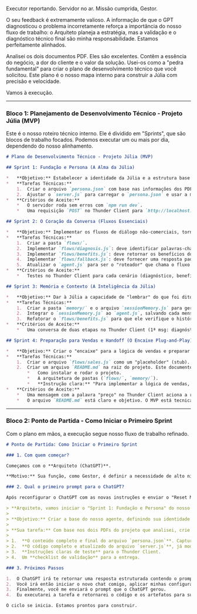 Executor reportando. Servidor no ar. Missão cumprida, Gestor.

O seu feedback é extremamente valioso. A informação de que o GPT diagnosticou o problema incorretamente reforça a importância do nosso fluxo de trabalho: o Arquiteto planeja a estratégia, mas a validação e o diagnóstico técnico final são minha responsabilidade. Estamos perfeitamente alinhados.

Analisei os dois documentos PDF. Eles são excelentes. Contêm a essência do negócio, a dor do cliente e o valor da solução. Usei-os como a "pedra fundamental" para criar o plano de desenvolvimento técnico que você solicitou. Este plano é o nosso mapa interno para construir a Júlia com precisão e velocidade.

Vamos à execução.

---

### Bloco 1: Planejamento de Desenvolvimento Técnico - Projeto Júlia (MVP)

Este é o nosso roteiro técnico interno. Ele é dividido em "Sprints", que são blocos de trabalho focados. Podemos executar um ou mais por dia, dependendo do nosso alinhamento.

```markdown
# Plano de Desenvolvimento Técnico - Projeto Júlia (MVP)

## Sprint 1: Fundação e Persona (A Alma da Júlia)

*   **Objetivo:** Estabelecer a identidade da Júlia e a estrutura base de comunicação. Criar o "coração" do nosso servidor.
*   **Tarefas Técnicas:**
    1.  Criar o arquivo `persona.json` com base nas informações dos PDFs (tom de voz profissional, empático, vendedor; identidade feminina).
    2.  Ajustar o `server.js` para carregar o `persona.json` e usar a mensagem de apresentação no endpoint principal.
*   **Critérios de Aceite:**
    *   O servidor roda sem erros com `npm run dev`.
    *   Uma requisição `POST` no Thunder Client para `http://localhost:3000/julia` retorna o nome, o papel e a mensagem de apresentação definidos no `persona.json`.

## Sprint 2: O Coração da Conversa (Fluxos Essenciais)

*   **Objetivo:** Implementar os fluxos de diálogo não-comerciais, tornando a Júlia capaz de entender intenções básicas e responder de forma inteligente.
*   **Tarefas Técnicas:**
    1.  Criar a pasta `flows/`.
    2.  Implementar `flows/diagnosis.js`: deve identificar palavras-chave (emagrecer, definir, massa) e responder de forma adequada.
    3.  Implementar `flows/benefits.js`: deve retornar os benefícios do Método JT Elite.
    4.  Implementar `flows/fallback.js`: deve fornecer uma resposta padrão para quando a intenção não for compreendida.
    5.  Atualizar o `agent.js` para ser o "roteador" que chama o fluxo correto com base na mensagem do usuário.
*   **Critérios de Aceite:**
    *   Testes no Thunder Client para cada cenário (diagnóstico, benefícios, fallback) retornam a resposta correta do fluxo correspondente.

## Sprint 3: Memória e Contexto (A Inteligência da Júlia)

*   **Objetivo:** Dar à Júlia a capacidade de "lembrar" do que foi dito na conversa, permitindo respostas personalizadas e um diálogo mais natural.
*   **Tarefas Técnicas:**
    1.  Criar a pasta `memory/` e o arquivo `sessionMemory.js` para gerenciar o histórico das conversas.
    2.  Integrar o `sessionMemory.js` ao `agent.js`, salvando cada mensagem do usuário e da Júlia.
    3.  Refatorar o `flows/benefits.js` para que ele verifique o histórico: se um diagnóstico já foi feito, a resposta sobre os benefícios deve mencionar o objetivo do usuário (ex: "Vi que seu foco é emagrecimento!...").
*   **Critérios de Aceite:**
    *   Uma conversa de duas etapas no Thunder Client (1ª msg: diagnóstico, 2ª msg: benefícios) deve resultar em uma resposta de benefícios personalizada, provando que a memória funcionou.

## Sprint 4: Preparação para Vendas e Handoff (O Encaixe Plug-and-Play)

*   **Objetivo:** Criar o "encaixe" para a lógica de vendas e preparar a documentação para que o time do Juarez possa trabalhar de forma autônoma.
*   **Tarefas Técnicas:**
    1.  Criar o arquivo `flows/sales.js` como um "placeholder" (stub). Ele deve identificar palavras-chave de vendas (preço, plano, comprar) e retornar uma mensagem padrão, como "Estou verificando as melhores condições para você. Qual seu principal objetivo?".
    2.  Criar um arquivo `README.md` na raiz do projeto. Este documento explicará de forma simples:
        *   Como instalar e rodar o projeto.
        *   A arquitetura de pastas (`flows/`, `memory/`).
        *   **Instrução clara:** "Para implementar a lógica de vendas, modifique APENAS o arquivo `flows/sales.js`."
*   **Critérios de Aceite:**
    *   Uma mensagem com a palavra "preço" no Thunder Client aciona a resposta do `flows/sales.js`.
    *   O arquivo `README.md` está claro e objetivo. O MVP está tecnicamente concluído e pronto para o handoff.
```

---

### Bloco 2: Ponto de Partida - Como Iniciar o Primeiro Sprint

Com o plano em mãos, a execução segue nosso fluxo de trabalho refinado.

```markdown
# Ponto de Partida: Como Iniciar o Primeiro Sprint

### 1. Com quem começar?

Começamos com o **Arquiteto (ChatGPT)**.

**Motivo:** Sua função, como Gestor, é definir a necessidade de alto nível ("Precisamos iniciar o Sprint 1"). A função do Arquiteto é traduzir essa necessidade em uma instrução técnica detalhada e um artefato (o conteúdo do `persona.json`) para que eu, o Executor, possa implementar sem ambiguidades.

### 2. Qual o primeiro prompt para o ChatGPT?

Após reconfigurar o ChatGPT com as novas instruções e enviar o "Reset Mestre" e o fluxograma, envie a ele o seguinte prompt:

> **Arquiteto, vamos iniciar o "Sprint 1: Fundação e Persona" do nosso plano de desenvolvimento.**
>
> **Objetivo:** Criar a base do nosso agente, definindo sua identidade no arquivo `persona.json` e conectando-o ao `server.js`.
>
> **Sua tarefa:** Com base nos dois PDFs do projeto que analisei, crie o prompt técnico completo para eu enviar ao Executor (Gemini). Este prompt deve conter:
>
> 1.  **O conteúdo completo e final do arquivo `persona.json`**. Capture a essência da Júlia: profissional, empática, vendedora e especialista no público feminino.
> 2.  **O código completo e atualizado do arquivo `server.js`**, já modificado para ler o `persona.json` e retornar a mensagem de apresentação no endpoint.
> 3.  **Instruções claras de teste** para o Thunder Client.
> 4.  Um **checklist de validação** para a entrega.

### 3. Próximos Passos

1.  O ChatGPT irá te retornar uma resposta estruturada contendo o prompt completo para mim.
2.  Você irá então iniciar o novo chat comigo, aplicar minhas configurações, enviar o "Reset Mestre" e o fluxograma.
3.  Finalmente, você me enviará o prompt que o ChatGPT gerou.
4.  Eu executarei a tarefa e retornarei o código e os artefatos para sua validação.

O ciclo se inicia. Estamos prontos para construir.
